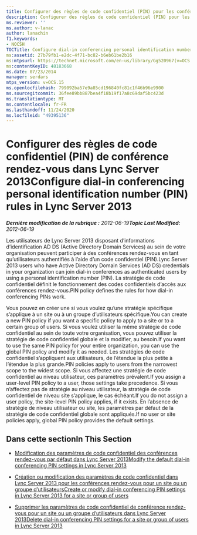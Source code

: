 ```yaml
---
title: Configurer des règles de code confidentiel (PIN) pour les conférences rendez-vous
description: Configurer des règles de code confidentiel (PIN) pour les conférences rendez-vous.
ms.reviewer: ''
ms.author: v-lanac
author: lanachin
f1.keywords:
- NOCSH
TOCTitle: Configure dial-in conferencing personal identification number (PIN) rules
ms:assetid: 27b79fb1-e2dc-4f71-bc82-b6eb61be2b16
ms:mtpsurl: https://technet.microsoft.com/en-us/library/Gg520967(v=OCS.15)
ms:contentKeyID: 48183668
ms.date: 07/23/2014
manager: serdars
mtps_version: v=OCS.15
ms.openlocfilehash: 799092ba57e9a85cd196840fc81c1f46b96e9900
ms.sourcegitcommit: 36fee89bb887bea4f18b19f17a8c69daf5bc423d
ms.translationtype: MT
ms.contentlocale: fr-FR
ms.lasthandoff: 11/24/2020
ms.locfileid: "49395136"
---
```

# <a name="configure-dial-in-conferencing-personal-identification-number-pin-rules-in-lync-server-2013"></a><span data-ttu-id="5928e-103">Configurer des règles de code confidentiel (PIN) de conférence rendez-vous dans Lync Server 2013</span><span class="sxs-lookup"><span data-stu-id="5928e-103">Configure dial-in conferencing personal identification number (PIN) rules in Lync Server 2013</span></span>

<div data-xmlns="http://www.w3.org/1999/xhtml">

<div class="topic" data-xmlns="http://www.w3.org/1999/xhtml" data-msxsl="urn:schemas-microsoft-com:xslt" data-cs="https://msdn.microsoft.com/">

<div data-asp="https://msdn2.microsoft.com/asp">



</div>

<div id="mainSection">

<div id="mainBody"><span data-ttu-id="5928e-104">

<span> </span></span><span class="sxs-lookup"><span data-stu-id="5928e-104">

<span> </span></span></span>

<span data-ttu-id="5928e-105">_**Dernière modification de la rubrique :** 2012-06-19_</span><span class="sxs-lookup"><span data-stu-id="5928e-105">_**Topic Last Modified:** 2012-06-19_</span></span>

<span data-ttu-id="5928e-106">Les utilisateurs de Lync Server 2013 disposant d’informations d’identification AD DS (Active Directory Domain Services) au sein de votre organisation peuvent participer à des conférences rendez-vous en tant qu’utilisateurs authentifiés à l’aide d’un code confidentiel (PIN).</span><span class="sxs-lookup"><span data-stu-id="5928e-106">Lync Server 2013 users who have Active Directory Domain Services (AD DS) credentials in your organization can join dial-in conferences as authenticated users by using a personal identification number (PIN).</span></span> <span data-ttu-id="5928e-107">La stratégie de code confidentiel définit le fonctionnement des codes confidentiels d’accès aux conférences rendez-vous.</span><span class="sxs-lookup"><span data-stu-id="5928e-107">PIN policy defines the rules for how dial-in conferencing PINs work.</span></span>

<span data-ttu-id="5928e-108">Vous pouvez en créer une si vous voulez qu’une stratégie spécifique s’applique à un site ou à un groupe d’utilisateurs spécifique.</span><span class="sxs-lookup"><span data-stu-id="5928e-108">You can create a new PIN policy if you want a specific policy to apply to a site or to a certain group of users.</span></span> <span data-ttu-id="5928e-109">Si vous voulez utiliser la même stratégie de code confidentiel au sein de toute votre organisation, vous pouvez utiliser la stratégie de code confidentiel globale et la modifier, au besoin.</span><span class="sxs-lookup"><span data-stu-id="5928e-109">If you want to use the same PIN policy for your entire organization, you can use the global PIN policy and modify it as needed.</span></span> <span data-ttu-id="5928e-110">Les stratégies de code confidentiel s’appliquent aux utilisateurs, de l’étendue la plus petite à l’étendue la plus grande.</span><span class="sxs-lookup"><span data-stu-id="5928e-110">PIN policies apply to users from the narrowest scope to the widest scope.</span></span> <span data-ttu-id="5928e-111">Si vous affectez une stratégie de code confidentiel au niveau utilisateur, ces paramètres prévalent.</span><span class="sxs-lookup"><span data-stu-id="5928e-111">If you assign a user-level PIN policy to a user, those settings take precedence.</span></span> <span data-ttu-id="5928e-112">Si vous n’affectez pas de stratégie au niveau utilisateur, la stratégie de code confidentiel de niveau site s’applique, le cas échéant.</span><span class="sxs-lookup"><span data-stu-id="5928e-112">If you do not assign a user policy, the site-level PIN policy applies, if it exists.</span></span> <span data-ttu-id="5928e-113">En l’absence de stratégie de niveau utilisateur ou site, les paramètres par défaut de la stratégie de code confidentiel globale sont appliqués.</span><span class="sxs-lookup"><span data-stu-id="5928e-113">If no user or site policies apply, global PIN policy provides the default settings.</span></span>

<div>

## <a name="in-this-section"></a><span data-ttu-id="5928e-114">Dans cette section</span><span class="sxs-lookup"><span data-stu-id="5928e-114">In This Section</span></span>

  - [<span data-ttu-id="5928e-115">Modification des paramètres de code confidentiel des conférences rendez-vous par défaut dans Lync Server 2013</span><span class="sxs-lookup"><span data-stu-id="5928e-115">Modify the default dial-in conferencing PIN settings in Lync Server 2013</span></span>](lync-server-2013-modify-the-default-dial-in-conferencing-pin-settings.md)

  - [<span data-ttu-id="5928e-116">Création ou modification des paramètres de code confidentiel dans Lync Server 2013 pour les conférences rendez-vous pour un site ou un groupe d’utilisateurs</span><span class="sxs-lookup"><span data-stu-id="5928e-116">Create or modify dial-in conferencing PIN settings in Lync Server 2013 for a site or group of users</span></span>](lync-server-2013-create-or-modify-dial-in-conferencing-pin-settings-for-a-site-or-group-of-users.md)

  - [<span data-ttu-id="5928e-117">Supprimer les paramètres de code confidentiel de conférence rendez-vous pour un site ou un groupe d’utilisateurs dans Lync Server 2013</span><span class="sxs-lookup"><span data-stu-id="5928e-117">Delete dial-in conferencing PIN settings for a site or group of users in Lync Server 2013</span></span>](lync-server-2013-delete-dial-in-conferencing-pin-settings-for-a-site-or-group-of-users.md)

<span data-ttu-id="5928e-118"></div>

</div>

<span> </span>

</div>

</div>

</span><span class="sxs-lookup"><span data-stu-id="5928e-118"></div>

</div>

<span> </span>

</div>

</div>

</span></span></div>


